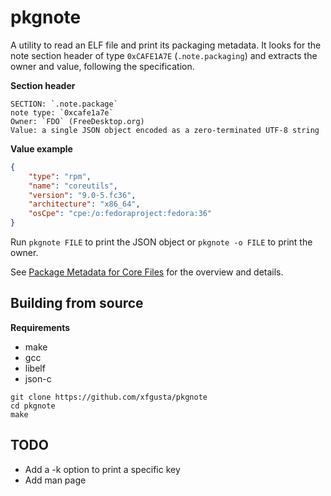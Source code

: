 # pkgnote

A utility to read an ELF file and print its packaging metadata. It looks for the note section header of type `0xCAFE1A7E` (`.note.packaging`) and extracts the owner and value, following the specification.

**Section header**

```ascii
SECTION: `.note.package`
note type: `0xcafe1a7e`
Owner: `FDO` (FreeDesktop.org)
Value: a single JSON object encoded as a zero-terminated UTF-8 string
```

**Value example**

```json
{
    "type": "rpm",
    "name": "coreutils",
    "version": "9.0-5.fc36",
    "architecture": "x86_64",
    "osCpe": "cpe:/o:fedoraproject:fedora:36"
}
```

Run `pkgnote FILE` to print the JSON object or `pkgnote -o FILE` to print the owner.

See [Package Metadata for Core Files](https://systemd.io/COREDUMP_PACKAGE_METADATA) for the overview and details.

## Building from source

**Requirements**

+ make
+ gcc
+ libelf
+ json-c

```ascii
git clone https://github.com/xfgusta/pkgnote
cd pkgnote
make
```

## TODO

+ Add a -k option to print a specific key
+ Add man page

